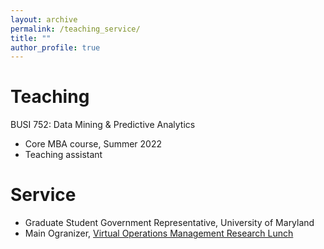 ```yaml
---
layout: archive
permalink: /teaching_service/
title: ""
author_profile: true
---
```


Teaching
======

BUSI 752: Data Mining & Predictive Analytics

* Core MBA course, Summer 2022
* Teaching assistant

Service
======

* Graduate Student Government Representative, University of Maryland
* Main Ogranizer, [Virtual Operations Management Research Lunch](https://sites.google.com/umd.edu/vomrl/home)

